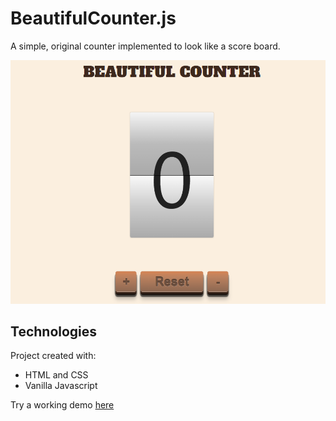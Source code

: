 # BeautifulCounter.js
A simple, original counter implemented to look like a score board.

<img src="https://github.com/andreadelorenzis/beautiful-counter.js/blob/main/assets/img/screen_app.PNG?raw=true" alt="screen" width="600" />

## Technologies
Project created with:
- HTML and CSS
- Vanilla Javascript

Try a working demo <a href="https://www.andreadelorenzis.com/project_1_page/counter.html" target="_blank">here</a>

